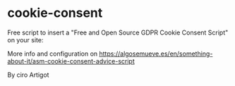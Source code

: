 # cookie-consent
Free script to insert a "Free and Open Source GDPR Cookie Consent Script" on your site:

More info and configuration on https://algosemueve.es/en/something-about-it/asm-cookie-consent-advice-script

By ciro Artigot 
